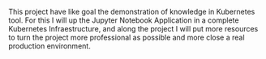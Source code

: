 This project have like goal the demonstration of knowledge in Kubernetes tool.
For this I will up the Jupyter Notebook Application in a complete Kubernetes Infraestructure, and along the project I will put more resources to turn the project more professional as possible and more close a real production environment.
